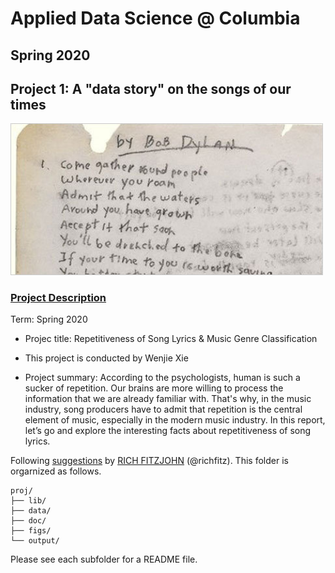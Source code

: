 # Applied Data Science @ Columbia
## Spring 2020
## Project 1: A "data story" on the songs of our times

<img src="figs/title1.jpeg" width="500">

### [Project Description](doc/)
Term: Spring 2020

+ Projec title: Repetitiveness of Song Lyrics & Music Genre Classification
+ This project is conducted by Wenjie Xie

+ Project summary: According to the psychologists, human is such a sucker of repetition. Our brains are more willing to process the information that we are already familiar with. That's why, in the music industry, song producers have to admit that repetition is the central element of music, especially in the modern music industry. In this report, let’s go and explore the interesting facts about repetitiveness of song lyrics. 

Following [suggestions](http://nicercode.github.io/blog/2013-04-05-projects/) by [RICH FITZJOHN](http://nicercode.github.io/about/#Team) (@richfitz). This folder is orgarnized as follows.

```
proj/
├── lib/
├── data/
├── doc/
├── figs/
└── output/
```

Please see each subfolder for a README file.
